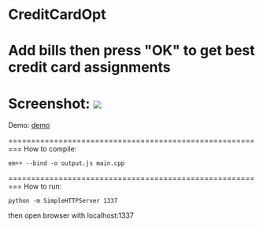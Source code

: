# CreditCardOpt
Add bills then press "OK" to get best credit card assignments
=========================================================
Screenshot:
<img src="https://github.com/ChungChe/creditCardOpt/raw/master/images/screenshot.png">
=========================================================
Demo:
<a href="http://duntex.synology.me:1337">demo</a>

=========================================================
How to compile:
```
em++ --bind -o output.js main.cpp
```
=========================================================
How to run:
```
python -m SimpleHTTPServer 1337
```

then open browser with localhost:1337

